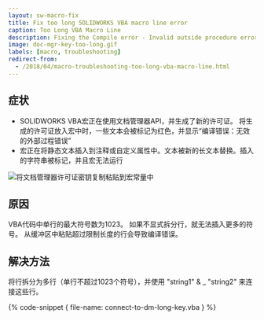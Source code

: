 ```yaml
---
layout: sw-macro-fix
title: Fix too long SOLIDWORKS VBA macro line error
caption: Too Long VBA Macro Line
description: Fixing the Compile error - Invalid outside procedure error when placing the long text into the VBA macro variable
image: doc-mgr-key-too-long.gif
labels: [macro, troubleshooting]
redirect-from:
  - /2018/04/macro-troubleshooting-too-long-vba-macro-line.html
---
```

## 症状

* SOLIDWORKS VBA宏正在使用文档管理器API，并生成了新的许可证。
将生成的许可证放入宏中时，一些文本会被标记为红色，并显示“编译错误：无效的外部过程错误”
* 宏正在将静态文本插入到注释或自定义属性中。文本被新的长文本替换。插入的字符串被标记，并且宏无法运行

![将文档管理器许可证密钥复制粘贴到宏常量中](doc-mgr-key-too-long.gif)

## 原因

VBA代码中单行的最大符号数为1023。
如果不显式拆分行，就无法插入更多的符号。
从缓冲区中粘贴超过限制长度的行会导致编译错误。

## 解决方法

将行拆分为多行（单行不超过1023个符号），并使用 "string1" & _ "string2" 来连接这些行。

{% code-snippet { file-name: connect-to-dm-long-key.vba } %}